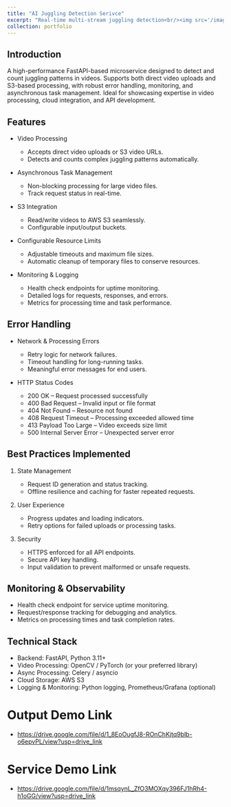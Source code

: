 ```yaml
---
title: "AI Juggling Detection Serivce"
excerpt: "Real-time multi-stream juggling detection<br/><img src='/images/proj-1.png' >"
collection: portfolio
---
```


## Introduction
A high-performance FastAPI-based microservice designed to detect and count juggling patterns in videos. Supports both direct video uploads and S3-based processing, with robust error handling, monitoring, and asynchronous task management. Ideal for showcasing expertise in video processing, cloud integration, and API development.

## Features
* Video Processing
    * Accepts direct video uploads or S3 video URLs.
    * Detects and counts complex juggling patterns automatically.

* Asynchronous Task Management
    * Non-blocking processing for large video files.
    * Track request status in real-time.

* S3 Integration
    * Read/write videos to AWS S3 seamlessly.
    * Configurable input/output buckets.

* Configurable Resource Limits
    * Adjustable timeouts and maximum file sizes.
    * Automatic cleanup of temporary files to conserve resources.

* Monitoring & Logging
    * Health check endpoints for uptime monitoring.
    * Detailed logs for requests, responses, and errors.
    * Metrics for processing time and task performance.

## Error Handling
* Network & Processing Errors
    * Retry logic for network failures.
    * Timeout handling for long-running tasks.
    * Meaningful error messages for end users.

* HTTP Status Codes
    * 200 OK – Request processed successfully
    * 400 Bad Request – Invalid input or file format
    * 404 Not Found – Resource not found
    * 408 Request Timeout – Processing exceeded allowed time
    * 413 Payload Too Large – Video exceeds size limit
    * 500 Internal Server Error – Unexpected server error

## Best Practices Implemented
1. State Management
    * Request ID generation and status tracking.
    * Offline resilience and caching for faster repeated requests.

2. User Experience
    * Progress updates and loading indicators.
    * Retry options for failed uploads or processing tasks.

3. Security
    * HTTPS enforced for all API endpoints.
    * Secure API key handling.
    * Input validation to prevent malformed or unsafe requests.

## Monitoring & Observability
* Health check endpoint for service uptime monitoring.
* Request/response tracking for debugging and analytics.
* Metrics on processing times and task completion rates.

## Technical Stack
* Backend: FastAPI, Python 3.11+
* Video Processing: OpenCV / PyTorch (or your preferred library)
* Async Processing: Celery / asyncio
* Cloud Storage: AWS S3
* Logging & Monitoring: Python logging, Prometheus/Grafana (optional)


# Output Demo Link
* https://drive.google.com/file/d/1_8EoOugfJ8-ROnChKjtq9blb-o6epvPL/view?usp=drive_link

# Service Demo Link
* https://drive.google.com/file/d/1msqynL_ZfO3MOXqy396FJ1hRh4-h1oGG/view?usp=drive_link